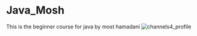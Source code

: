 # Java_Mosh
This is the beginner course for java by most hamadani
![channels4_profile](https://user-images.githubusercontent.com/93942615/179500959-512e345b-2e8a-4f44-81d1-fdb47207ccfb.jpg)
